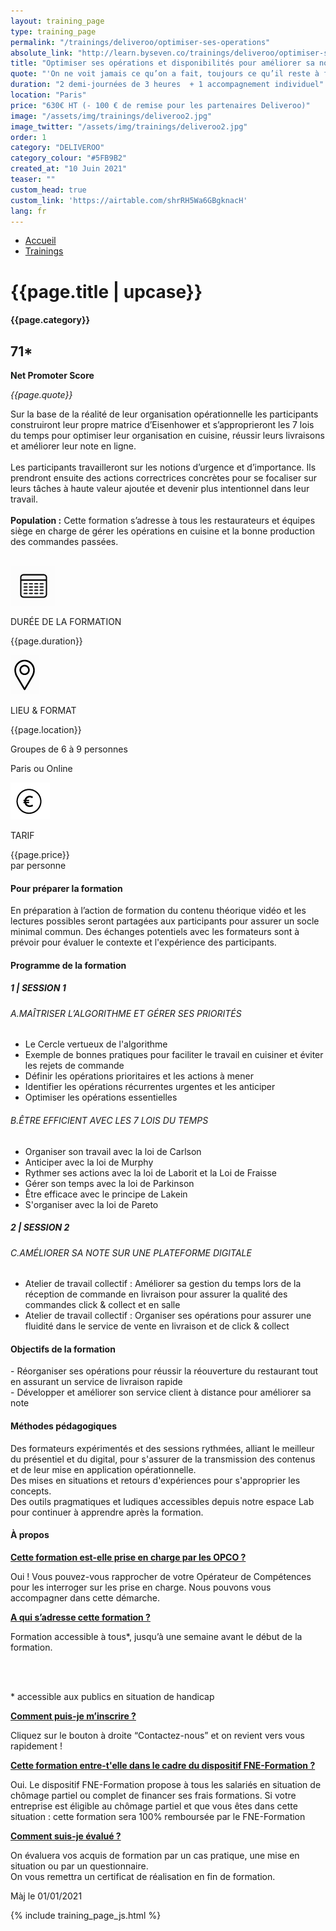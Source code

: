 ```yaml
---
layout: training_page
type: training_page
permalink: "/trainings/deliveroo/optimiser-ses-operations"
absolute_link: "http://learn.byseven.co/trainings/deliveroo/optimiser-ses-operations"
title: "Optimiser ses opérations et disponibilités pour améliorer sa note"
quote: "'On ne voit jamais ce qu’on a fait, toujours ce qu’il reste à faire.'– Marie Curie"
duration: "2 demi-journées de 3 heures  + 1 accompagnement individuel"
location: "Paris"
price: "630€ HT (- 100 € de remise pour les partenaires Deliveroo)"
image: "/assets/img/trainings/deliveroo2.jpg"
image_twitter: "/assets/img/trainings/deliveroo2.jpg"
order: 1
category: "DELIVEROO"
category_colour: "#5FB9B2"
created_at: "10 Juin 2021"
teaser: ""
custom_head: true
custom_link: 'https://airtable.com/shrRH5Wa6GBgknacH'
lang: fr
---
```


<div class="trainings-breadcrumb">
  <nav aria-label="Breadcrumb" class="breadcrumb">
    <ul>
        <li><a href="/">Accueil</a></li>
        <li><a href="/trainings">Trainings</a></li>
    </ul>
  </nav>
</div>
<div class="training-page-main">
  <div class="training-page-main-banner">
    <div class="training-page-main-banner-left">
      <div>
        <h1 class="training-page-main-banner-left-title">{{page.title | upcase}}</h1>
        <div class='category-score'><h4 class="training-page-main-banner-left-category" style="background: {{page.category_colour}};">{{page.category}}</h4>
          <div class='net-promote-score'><h2>71<span>&#42;</span></h2>
          <p><strong>Net Promoter Score</strong></p>
          </div>
        </div>
        <p class="training-page-main-banner-left-quote"><em>{{page.quote}}</em></p>
      </div>
      <p class="training-page-main-banner-left-description">Sur la base de la réalité de leur organisation opérationnelle les participants construiront leur propre matrice d’Eisenhower et s’approprieront les 7 lois du temps pour optimiser leur organisation en cuisine, réussir leurs livraisons et améliorer leur note en ligne.
      <br><br>
     Les participants travailleront sur les notions d’urgence et d’importance. Ils prendront ensuite des actions correctrices concrètes pour se focaliser sur leurs tâches à haute valeur ajoutée et devenir plus intentionnel dans leur travail.
      <br><br>
      <strong>Population :</strong> Cette formation s’adresse à tous les restaurateurs et équipes siège en charge de gérer les opérations en cuisine et la bonne production des commandes passées.
      </p>
    </div>
    <div class="training-page-main-banner-right">
      <img src="{{page.image}}" alt="">
    </div>
  </div>
</div>
<div class="training-page-infos" style="background: {{page.category_colour}};">
  <div class="training-pages-infos-date">
    <img src="/assets/img/PICTO_DATE.png" alt="" class='training-page-picto'>
    <div class="traning-pages-info-text">
        <p>DURÉE DE LA FORMATION</p>
        <p>{{page.duration}}</p>
    </div>
  </div>
  <div class="training-pages-infos-place">
    <img src="/assets/img/PICTO_LIEU.png" alt="" class='training-page-picto'>
    <div class="traning-pages-info-text">
        <p>LIEU & FORMAT</p>
        <p>{{page.location}}</p>
        <p>Groupes de 6 à 9 personnes</p>
        <p>Paris ou Online</p>
    </div>
  </div>
  <div class="training-pages-infos-price">
    <img src="/assets/img/PICTO_TARIFS.png" alt="" class='training-page-picto'>
    <div class="traning-pages-info-text">
        <p class="align">TARIF</p>
        <p>{{page.price}} <br>par personne</p>
    </div>
  </div>
</div>
<div class="training-page-main-description">
  <div class="training-page-main-description-left" >
    <h4 style="text-decoration-color: {{page.category_colour}};">Pour préparer la formation</h4>
    <p>En préparation à l’action de formation du contenu théorique vidéo et les lectures possibles seront partagées aux participants pour assurer un socle minimal commun. Des échanges potentiels avec les formateurs sont à prévoir pour évaluer le contexte et l'expérience des participants.</p>
    <h4 style="text-decoration-color: {{page.category_colour}};">Programme de la formation</h4>
    <h5 style="color: {{page.category_colour}};">1 | SESSION 1</h5>
    <h6>A.MAÎTRISER L’ALGORITHME ET GÉRER SES PRIORITÉS</h6>
    <ul>
      <li>Le Cercle vertueux de l'algorithme</li>
      <li>Exemple de bonnes pratiques pour faciliter le travail en cuisiner et éviter les rejets de commande</li>
      <li>Définir les opérations prioritaires et les actions à mener</li>
      <li>Identifier les opérations récurrentes urgentes et les anticiper</li>
      <li>Optimiser les opérations essentielles</li>
    </ul>
    <h6>B.ÊTRE EFFICIENT AVEC LES 7 LOIS DU TEMPS</h6>
    <ul>
      <li>Organiser son travail avec la loi de Carlson</li>
      <li>Anticiper avec la loi de Murphy</li>
      <li>Rythmer ses actions avec la loi de Laborit et la Loi de Fraisse</li>
      <li>Gérer son temps avec la loi de Parkinson</li>
      <li>Être efficace avec le principe de Lakein</li>
      <li>S'organiser avec la loi de Pareto</li>
    </ul>
    <h5 style="color: {{page.category_colour}};">2 | SESSION 2</h5>
    <h6>C.AMÉLIORER SA NOTE SUR UNE PLATEFORME DIGITALE</h6>
    <ul>
      <li>Atelier de travail collectif : Améliorer sa gestion du temps lors de la réception de commande en livraison  pour assurer la qualité des commandes click & collect et en salle</li>
      <li>Atelier de travail collectif : Organiser ses opérations pour assurer une fluidité dans le service de vente en livraison et de click & collect</li>
    </ul>
  </div>
  <div class="training-page-main-description-right" >
    <div>
      <h4 style="text-decoration-color: {{page.category_colour}};">Objectifs de la formation</h4>
      <p>
      - Réorganiser ses opérations pour réussir la réouverture du restaurant tout en assurant un service de livraison rapide<br>
      - Développer et améliorer son service client à distance pour améliorer sa note<br>
      </p>
      <h4 style="text-decoration-color: {{page.category_colour}};">Méthodes pédagogiques</h4>
      <p>
       Des formateurs expérimentés et des sessions rythmées, alliant le meilleur du présentiel et du digital, pour s'assurer de la transmission des contenus et de leur mise en application opérationnelle.
      <br>Des mises en situations et retours d'expériences pour s'approprier les concepts.
      <br>Des outils pragmatiques et ludiques accessibles depuis notre espace Lab pour continuer à apprendre après la formation.
      </p>
      <h4 style="text-decoration-color: {{page.category_colour}};">À propos</h4>
      <div class="training-page-faq-element">
        <a class='training-page-faq-question-link' data-toggle="collapse" href="#collapse1" role="button" aria-expanded="false" aria-controls="collapse1" style="color: {{page.category_colour}};">
          <div class="training-page-faq-question flex-row-between-centered">
            <p><strong>Cette formation est-elle prise en charge par les OPCO ?</strong></p>
            <i class="fas fa-angle-down fa-2x"></i>
            <i class="fas fa-angle-up fa-2x hidden"></i>
          </div>
        </a>
        <div class="training-page-faq-answer collapse" id="collapse1">
          <p>Oui ! Vous pouvez-vous rapprocher de votre Opérateur de Compétences pour les interroger sur les prise en charge. Nous pouvons vous accompagner dans cette démarche.</p>
        </div>
      </div>
      <div class="training-page-faq-element">
        <a class='training-page-faq-question-link' data-toggle="collapse" href="#collapse2" role="button" aria-expanded="false" aria-controls="collapse2" style="color: {{page.category_colour}};">
          <div class="training-page-faq-question flex-row-between-centered">
            <p><strong>A qui s’adresse cette formation ?</strong></p>
            <i class="fas fa-angle-down fa-2x"></i>
            <i class="fas fa-angle-up fa-2x hidden"></i>
          </div>
        </a>
        <div class="training-page-faq-answer collapse" id="collapse2">
          <p>Formation accessible à tous*, jusqu’à une semaine avant le début de la formation.</p><br><br>
          <p> * accessible aux publics en situation de handicap</p>
        </div>
      </div>
      <div class="training-page-faq-element">
        <a class='training-page-faq-question-link' data-toggle="collapse" href="#collapse3" role="button" aria-expanded="false" aria-controls="collapse3" style="color: {{page.category_colour}};">
          <div class="training-page-faq-question flex-row-between-centered">
            <p><strong>Comment puis-je m’inscrire ?</strong></p>
            <i class="fas fa-angle-down fa-2x"></i>
            <i class="fas fa-angle-up fa-2x hidden"></i>
          </div>
        </a>
        <div class="training-page-faq-answer collapse" id="collapse3">
          <p>Cliquez sur le bouton à droite “Contactez-nous” et on revient vers vous rapidement !</p>
        </div>
      </div>
      <div class="training-page-faq-element">
        <a class='training-page-faq-question-link' data-toggle="collapse" href="#collapse4" role="button" aria-expanded="false" aria-controls="collapse4" style="color: {{page.category_colour}};">
          <div class="training-page-faq-question flex-row-between-centered">
            <p><strong>Cette formation entre-t'elle dans le cadre du dispositif FNE-Formation ?</strong></p>
            <i class="fas fa-angle-down fa-2x"></i>
            <i class="fas fa-angle-up fa-2x hidden"></i>
          </div>
        </a>
        <div class="training-page-faq-answer collapse" id="collapse4">
          <p>Oui. Le dispositif FNE-Formation propose à tous les salariés en situation de chômage partiel ou complet de financer ses frais formations. Si votre entreprise est éligible au chômage partiel et que vous êtes dans cette situation : cette formation sera 100% remboursée par le FNE-Formation</p>
        </div>
      </div>
      <div class="training-page-faq-element">
        <a class='training-page-faq-question-link' data-toggle="collapse" href="#collapse5" role="button" aria-expanded="false" aria-controls="collapse4" style="color: {{page.category_colour}};">
          <div class="training-page-faq-question flex-row-between-centered">
            <p><strong>Comment suis-je évalué ?</strong></p>
            <i class="fas fa-angle-down fa-2x"></i>
            <i class="fas fa-angle-up fa-2x hidden"></i>
          </div>
        </a>
        <div class="training-page-faq-answer collapse" id="collapse5">
          <p>On évaluera vos acquis de formation par un cas pratique, une mise en situation ou par un questionnaire.<br>
          On vous remettra un certificat de réalisation en fin de formation.</p>
        </div>
      </div>
      <div class="training-additional-info">
        <p>Màj le 01/01/2021</p>
      </div>
    </div>
  </div>
</div>

{% include training_page_js.html %}

